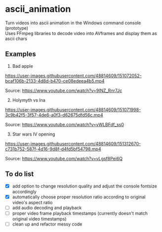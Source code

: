 # ascii_animation
Turn videos into ascii animation in the Windows command console (prototype)  
Uses FFmpeg libraries to decode video into AVframes and display them as ascii chars

## Examples
1. Bad apple  


https://user-images.githubusercontent.com/48814609/151072052-bcaf106b-2133-4d8d-b470-ce08edeea4b5.mp4  


Source: https://www.youtube.com/watch?v=9lNZ_Rnr7Jc

2. Holymyth vs Ina  


https://user-images.githubusercontent.com/48814609/151071998-3c9b42f5-3f57-4de6-a0f3-d62675dfd56c.mp4  


Source: https://www.youtube.com/watch?v=vWLBFdf_ss0


3. Star wars IV opening


https://user-images.githubusercontent.com/48814609/151312670-c731b752-587f-4d16-9d8f-d4fd5bf54798.mp4


Source: https://www.youtube.com/watch?v=vLgsf8Pei6Q

## To do list

- [x] add option to change resolution quality and adjust the console fontsize accordingly
- [x] automatically choose proper resolution ratio according to original video's aspect ratio
- [ ] add audio decoding and playback
- [ ] proper video frame playback timestamps (currently doesn't match original video timestamps)
- [ ] clean up and refactor messy code
